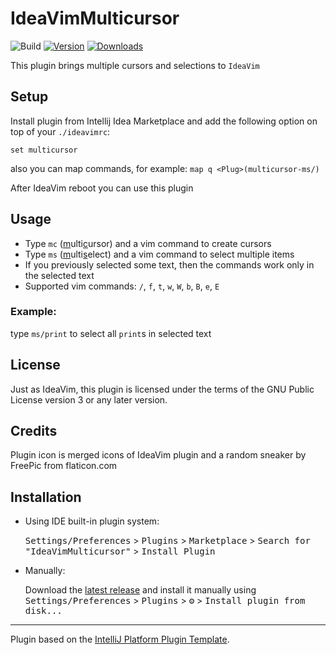 # IdeaVimMulticursor

![Build](https://github.com/dankinsoid/IdeaVimMulticursor/workflows/Build/badge.svg)
[![Version](https://img.shields.io/jetbrains/plugin/v/PLUGIN_ID.svg)](https://plugins.jetbrains.com/plugin/PLUGIN_ID)
[![Downloads](https://img.shields.io/jetbrains/plugin/d/PLUGIN_ID.svg)](https://plugins.jetbrains.com/plugin/PLUGIN_ID)

<!-- Plugin description -->
This plugin brings multiple cursors and selections to `IdeaVim`
<!-- Plugin description end -->

## Setup

Install plugin from Intellij Idea Marketplace and add the following option on top of your `./ideavimrc`:

```
set multicursor
```
also you can map commands, for example: `map q <Plug>(multicursor-ms/)`

After IdeaVim reboot you can use this plugin

## Usage

- Type `mc` (<ins>m</ins>ulti<ins>c</ins>ursor) and a vim command to create cursors
- Type `ms` (<ins>m</ins>ulti<ins>s</ins>elect) and a vim command to select multiple items
- If you previously selected some text, then the commands work only in the selected text
- Supported vim commands: `/`, `f`, `t`, `w`, `W`, `b`, `B`, `e`, `E`

### Example:
type `ms/print` to select all `print`s in selected text 

## License

Just as IdeaVim, this plugin is licensed under the terms of the GNU Public License version 3 or any later version.

## Credits

Plugin icon is merged icons of IdeaVim plugin and a random sneaker by FreePic from flaticon.com
## Installation

- Using IDE built-in plugin system:
  
  <kbd>Settings/Preferences</kbd> > <kbd>Plugins</kbd> > <kbd>Marketplace</kbd> > <kbd>Search for "IdeaVimMulticursor"</kbd> >
  <kbd>Install Plugin</kbd>
  
- Manually:

  Download the [latest release](https://github.com/dankinsoid/IdeaVimMulticursor/releases/latest) and install it manually using
  <kbd>Settings/Preferences</kbd> > <kbd>Plugins</kbd> > <kbd>⚙️</kbd> > <kbd>Install plugin from disk...</kbd>


---
Plugin based on the [IntelliJ Platform Plugin Template][template].

[template]: https://github.com/JetBrains/intellij-platform-plugin-template
